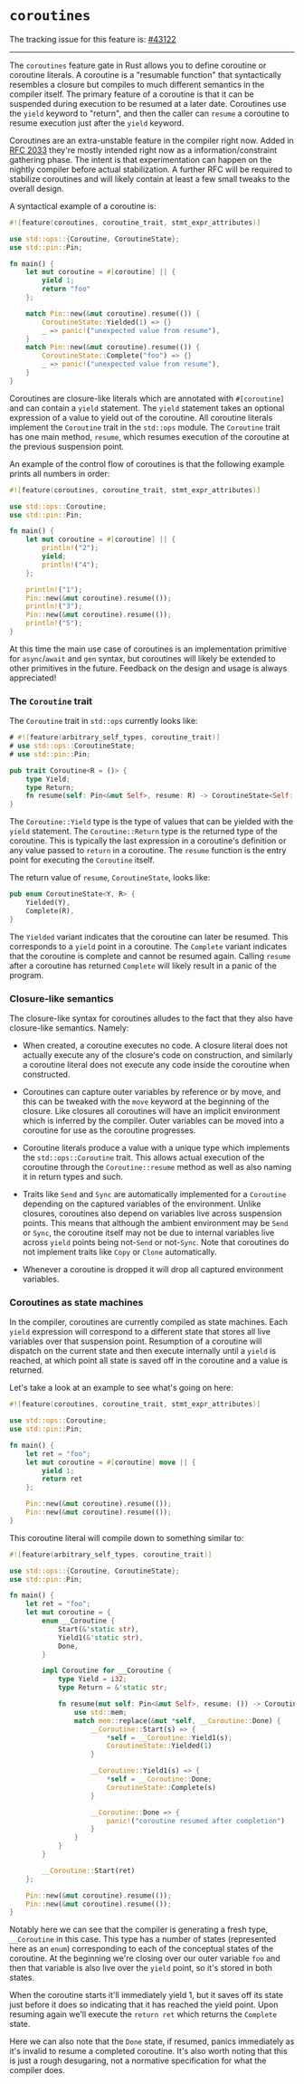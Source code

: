 # `coroutines`

The tracking issue for this feature is: [#43122]

[#43122]: https://github.com/rust-lang/rust/issues/43122

------------------------

The `coroutines` feature gate in Rust allows you to define coroutine or
coroutine literals. A coroutine is a "resumable function" that syntactically
resembles a closure but compiles to much different semantics in the compiler
itself. The primary feature of a coroutine is that it can be suspended during
execution to be resumed at a later date. Coroutines use the `yield` keyword to
"return", and then the caller can `resume` a coroutine to resume execution just
after the `yield` keyword.

Coroutines are an extra-unstable feature in the compiler right now. Added in
[RFC 2033] they're mostly intended right now as a information/constraint
gathering phase. The intent is that experimentation can happen on the nightly
compiler before actual stabilization. A further RFC will be required to
stabilize coroutines and will likely contain at least a few small
tweaks to the overall design.

[RFC 2033]: https://github.com/rust-lang/rfcs/pull/2033

A syntactical example of a coroutine is:

```rust
#![feature(coroutines, coroutine_trait, stmt_expr_attributes)]

use std::ops::{Coroutine, CoroutineState};
use std::pin::Pin;

fn main() {
    let mut coroutine = #[coroutine] || {
        yield 1;
        return "foo"
    };

    match Pin::new(&mut coroutine).resume(()) {
        CoroutineState::Yielded(1) => {}
        _ => panic!("unexpected value from resume"),
    }
    match Pin::new(&mut coroutine).resume(()) {
        CoroutineState::Complete("foo") => {}
        _ => panic!("unexpected value from resume"),
    }
}
```

Coroutines are closure-like literals which are annotated with `#[coroutine]`
and can contain a `yield` statement. The
`yield` statement takes an optional expression of a value to yield out of the
coroutine. All coroutine literals implement the `Coroutine` trait in the
`std::ops` module. The `Coroutine` trait has one main method, `resume`, which
resumes execution of the coroutine at the previous suspension point.

An example of the control flow of coroutines is that the following example
prints all numbers in order:

```rust
#![feature(coroutines, coroutine_trait, stmt_expr_attributes)]

use std::ops::Coroutine;
use std::pin::Pin;

fn main() {
    let mut coroutine = #[coroutine] || {
        println!("2");
        yield;
        println!("4");
    };

    println!("1");
    Pin::new(&mut coroutine).resume(());
    println!("3");
    Pin::new(&mut coroutine).resume(());
    println!("5");
}
```

At this time the main use case of coroutines is an implementation
primitive for `async`/`await` and `gen` syntax, but coroutines
will likely be extended to other primitives in the future.
Feedback on the design and usage is always appreciated!

### The `Coroutine` trait

The `Coroutine` trait in `std::ops` currently looks like:

```rust
# #![feature(arbitrary_self_types, coroutine_trait)]
# use std::ops::CoroutineState;
# use std::pin::Pin;

pub trait Coroutine<R = ()> {
    type Yield;
    type Return;
    fn resume(self: Pin<&mut Self>, resume: R) -> CoroutineState<Self::Yield, Self::Return>;
}
```

The `Coroutine::Yield` type is the type of values that can be yielded with the
`yield` statement. The `Coroutine::Return` type is the returned type of the
coroutine. This is typically the last expression in a coroutine's definition or
any value passed to `return` in a coroutine. The `resume` function is the entry
point for executing the `Coroutine` itself.

The return value of `resume`, `CoroutineState`, looks like:

```rust
pub enum CoroutineState<Y, R> {
    Yielded(Y),
    Complete(R),
}
```

The `Yielded` variant indicates that the coroutine can later be resumed. This
corresponds to a `yield` point in a coroutine. The `Complete` variant indicates
that the coroutine is complete and cannot be resumed again. Calling `resume`
after a coroutine has returned `Complete` will likely result in a panic of the
program.

### Closure-like semantics

The closure-like syntax for coroutines alludes to the fact that they also have
closure-like semantics. Namely:

* When created, a coroutine executes no code. A closure literal does not
  actually execute any of the closure's code on construction, and similarly a
  coroutine literal does not execute any code inside the coroutine when
  constructed.

* Coroutines can capture outer variables by reference or by move, and this can
  be tweaked with the `move` keyword at the beginning of the closure. Like
  closures all coroutines will have an implicit environment which is inferred by
  the compiler. Outer variables can be moved into a coroutine for use as the
  coroutine progresses.

* Coroutine literals produce a value with a unique type which implements the
  `std::ops::Coroutine` trait. This allows actual execution of the coroutine
  through the `Coroutine::resume` method as well as also naming it in return
  types and such.

* Traits like `Send` and `Sync` are automatically implemented for a `Coroutine`
  depending on the captured variables of the environment. Unlike closures,
  coroutines also depend on variables live across suspension points. This means
  that although the ambient environment may be `Send` or `Sync`, the coroutine
  itself may not be due to internal variables live across `yield` points being
  not-`Send` or not-`Sync`. Note that coroutines do
  not implement traits like `Copy` or `Clone` automatically.

* Whenever a coroutine is dropped it will drop all captured environment
  variables.

### Coroutines as state machines

In the compiler, coroutines are currently compiled as state machines. Each
`yield` expression will correspond to a different state that stores all live
variables over that suspension point. Resumption of a coroutine will dispatch on
the current state and then execute internally until a `yield` is reached, at
which point all state is saved off in the coroutine and a value is returned.

Let's take a look at an example to see what's going on here:

```rust
#![feature(coroutines, coroutine_trait, stmt_expr_attributes)]

use std::ops::Coroutine;
use std::pin::Pin;

fn main() {
    let ret = "foo";
    let mut coroutine = #[coroutine] move || {
        yield 1;
        return ret
    };

    Pin::new(&mut coroutine).resume(());
    Pin::new(&mut coroutine).resume(());
}
```

This coroutine literal will compile down to something similar to:

```rust
#![feature(arbitrary_self_types, coroutine_trait)]

use std::ops::{Coroutine, CoroutineState};
use std::pin::Pin;

fn main() {
    let ret = "foo";
    let mut coroutine = {
        enum __Coroutine {
            Start(&'static str),
            Yield1(&'static str),
            Done,
        }

        impl Coroutine for __Coroutine {
            type Yield = i32;
            type Return = &'static str;

            fn resume(mut self: Pin<&mut Self>, resume: ()) -> CoroutineState<i32, &'static str> {
                use std::mem;
                match mem::replace(&mut *self, __Coroutine::Done) {
                    __Coroutine::Start(s) => {
                        *self = __Coroutine::Yield1(s);
                        CoroutineState::Yielded(1)
                    }

                    __Coroutine::Yield1(s) => {
                        *self = __Coroutine::Done;
                        CoroutineState::Complete(s)
                    }

                    __Coroutine::Done => {
                        panic!("coroutine resumed after completion")
                    }
                }
            }
        }

        __Coroutine::Start(ret)
    };

    Pin::new(&mut coroutine).resume(());
    Pin::new(&mut coroutine).resume(());
}
```

Notably here we can see that the compiler is generating a fresh type,
`__Coroutine` in this case. This type has a number of states (represented here
as an `enum`) corresponding to each of the conceptual states of the coroutine.
At the beginning we're closing over our outer variable `foo` and then that
variable is also live over the `yield` point, so it's stored in both states.

When the coroutine starts it'll immediately yield 1, but it saves off its state
just before it does so indicating that it has reached the yield point. Upon
resuming again we'll execute the `return ret` which returns the `Complete`
state.

Here we can also note that the `Done` state, if resumed, panics immediately as
it's invalid to resume a completed coroutine. It's also worth noting that this
is just a rough desugaring, not a normative specification for what the compiler
does.
